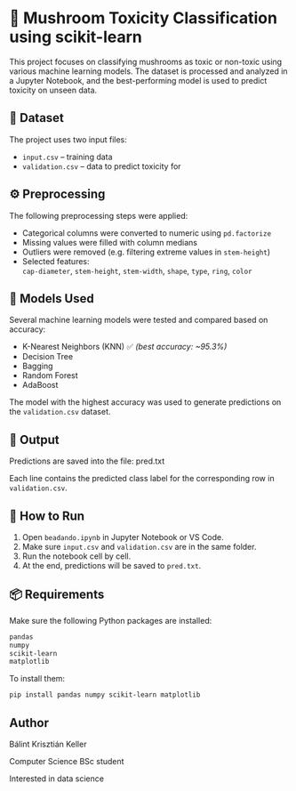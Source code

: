 # 🍄 Mushroom Toxicity Classification using scikit-learn

This project focuses on classifying mushrooms as toxic or non-toxic using various machine learning models. The dataset is processed and analyzed in a Jupyter Notebook, and the best-performing model is used to predict toxicity on unseen data.

## 📁 Dataset

The project uses two input files:

- `input.csv` – training data
- `validation.csv` – data to predict toxicity for

## ⚙️ Preprocessing

The following preprocessing steps were applied:

- Categorical columns were converted to numeric using `pd.factorize`
- Missing values were filled with column medians
- Outliers were removed (e.g. filtering extreme values in `stem-height`)
- Selected features:  
  `cap-diameter`, `stem-height`, `stem-width`, `shape`, `type`, `ring`, `color`

## 🤖 Models Used

Several machine learning models were tested and compared based on accuracy:

- K-Nearest Neighbors (KNN) ✅ *(best accuracy: ~95.3%)*
- Decision Tree
- Bagging
- Random Forest 
- AdaBoost

The model with the highest accuracy was used to generate predictions on the `validation.csv` dataset.

## 📄 Output

Predictions are saved into the file: pred.txt

Each line contains the predicted class label for the corresponding row in `validation.csv`.

## 🧪 How to Run

1. Open `beadando.ipynb` in Jupyter Notebook or VS Code.
2. Make sure `input.csv` and `validation.csv` are in the same folder.
3. Run the notebook cell by cell.
4. At the end, predictions will be saved to `pred.txt`.

## 📦 Requirements

Make sure the following Python packages are installed:

```bash
pandas
numpy
scikit-learn
matplotlib
```

To install them: 
```bash
pip install pandas numpy scikit-learn matplotlib
```

## Author

Bálint Krisztián Keller

Computer Science BSc student

Interested in data science
